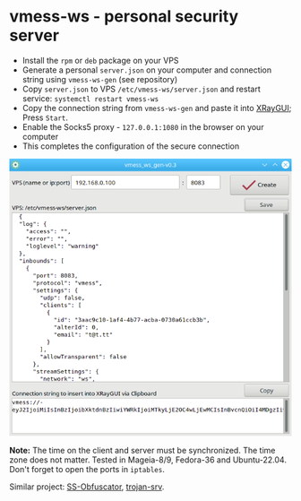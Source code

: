 # vmess-ws - personal security server
+ Install the `rpm` or `deb` package on your VPS
+ Generate a personal `server.json` on your computer and connection string using `vmess-ws-gen` (see repository)
+ Copy `server.json` to VPS `/etc/vmess-ws/server.json` and restart service: `systemctl restart vmess-ws`
+ Copy the connection string from `vmess-ws-gen` and paste it into [XRayGUI](https://github.com/AKotov-dev/XRayGUI); Press `Start`.
+ Enable the Socks5 proxy - `127.0.0.1:1080` in the browser on your computer
+ This completes the configuration of the secure connection

![](https://raw.githubusercontent.com/AKotov-dev/vmess-ws/main/ScreenShot4.png)

**Note:** The time on the client and server must be synchronized. The time zone does not matter.  Tested in Mageia-8/9, Fedora-36 and Ubuntu-22.04. Don't forget to open the ports in `iptables`.  
  
Similar project: [SS-Obfuscator](https://github.com/AKotov-dev/SS-Obfuscator), [trojan-srv](https://github.com/AKotov-dev/trojan-srv).
